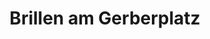 ---
title: "Brillen am Gerberplatz"
url: /radolfzell-am-bodensee/brillen-am-gerberplatz/
shop: Optiker
---